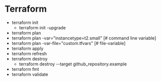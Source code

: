 # Terraform

- terraform init 
    -  terraform init -upgrade
- terraform plan
- terraform plan -var="instancetype=t2.small" [# command line variable]
- terraform plan -var-file="custom.tfvars" [# file-variable]
- terraform apply
- terraform refresh
- terraform destroy
    - terraform destroy --target github_repository.example
- terraform fmt
- terraform validate
